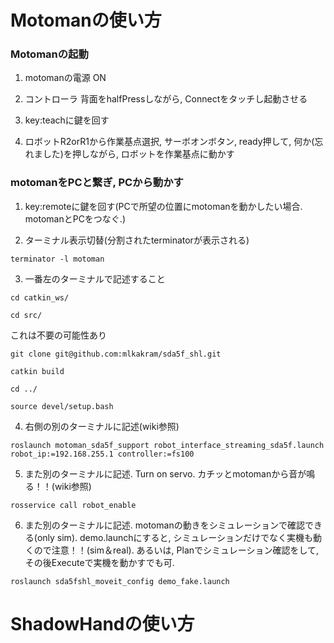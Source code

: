 # Motomanの使い方

### Motomanの起動
1. motomanの電源 ON

2. コントローラ 背面をhalfPressしながら, Connectをタッチし起動させる

3. key:teachに鍵を回す

4. ロボットR2orR1から作業基点選択, サーボオンボタン, ready押して, 何か(忘れました)を押しながら, ロボットを作業基点に動かす

### motomanをPCと繋ぎ, PCから動かす
1. key:remoteに鍵を回す(PCで所望の位置にmotomanを動かしたい場合. motomanとPCをつなぐ.)

2. ターミナル表示切替(分割されたterminatorが表示される)
```
terminator -l motoman
```

3. 一番左のターミナルで記述すること
```
cd catkin_ws/
```

```
cd src/
```

これは不要の可能性あり
```
git clone git@github.com:mlkakram/sda5f_shl.git
```

```
catkin build
```

```
cd ../
```

```
source devel/setup.bash
```

4. 右側の別のターミナルに記述(wiki参照)
```
roslaunch motoman_sda5f_support robot_interface_streaming_sda5f.launch robot_ip:=192.168.255.1 controller:=fs100
```

5. また別のターミナルに記述. Turn on servo. カチッとmotomanから音が鳴る！！(wiki参照)
```
rosservice call robot_enable
```

6. また別のターミナルに記述. motomanの動きをシミュレーションで確認できる(only sim). demo.launchにすると, シミュレーションだけでなく実機も動くので注意！！(sim＆real). あるいは, Planでシミュレーション確認をして, その後Executeで実機を動かすでも可.
```
roslaunch sda5fshl_moveit_config demo_fake.launch
```


# ShadowHandの使い方
